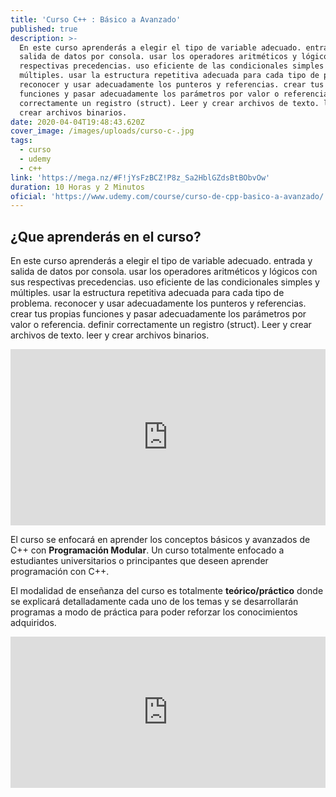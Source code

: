 ```yaml
---
title: 'Curso C++ : Básico a Avanzado'
published: true
description: >-
  En este curso aprenderás a elegir el tipo de variable adecuado. entrada y
  salida de datos por consola. usar los operadores aritméticos y lógicos con sus
  respectivas precedencias. uso eficiente de las condicionales simples y
  múltiples. usar la estructura repetitiva adecuada para cada tipo de problema.
  reconocer y usar adecuadamente los punteros y referencias. crear tus propias
  funciones y pasar adecuadamente los parámetros por valor o referencia. definir
  correctamente un registro (struct). Leer y crear archivos de texto. leer y
  crear archivos binarios.
date: 2020-04-04T19:48:43.620Z
cover_image: /images/uploads/curso-c-.jpg
tags:
  - curso
  - udemy
  - c++
link: 'https://mega.nz/#F!jYsFzBCZ!P8z_Sa2HblGZdsBtBObvOw'
duration: 10 Horas y 2 Minutos
oficial: 'https://www.udemy.com/course/curso-de-cpp-basico-a-avanzado/'
---
```

## ¿Que aprenderás en el curso?

En este curso aprenderás a elegir el tipo de variable adecuado. entrada y salida de datos por consola. usar los operadores aritméticos y lógicos con sus respectivas precedencias. uso eficiente de las condicionales simples y múltiples. usar la estructura repetitiva adecuada para cada tipo de problema. reconocer y usar adecuadamente los punteros y referencias. crear tus propias funciones y pasar adecuadamente los parámetros por valor o referencia. definir correctamente un registro (struct). Leer y crear archivos de texto. leer y crear archivos binarios.

<div style="width:100%;height:0;padding-bottom:56%;position:relative;"><iframe src="https://giphy.com/embed/aNqEFrYVnsS52" width="100%" height="100%" style="position:absolute" frameBorder="0" class="giphy-embed" allowFullScreen></iframe></div>

El curso se enfocará en aprender los conceptos básicos y avanzados de C++ con **Programación Modular**. Un curso totalmente enfocado a estudiantes universitarios o principantes que deseen aprender programación con C++.

El modalidad de enseñanza del curso es totalmente **teórico/práctico** donde se explicará detalladamente cada uno de los temas y se desarrollarán programas a modo de práctica para poder reforzar los conocimientos adquiridos.

<div style="width:100%;height:0;padding-bottom:48%;position:relative;"><iframe src="https://giphy.com/embed/oplQ9xSqJr7BS" width="100%" height="100%" style="position:absolute" frameBorder="0" class="giphy-embed" allowFullScreen></iframe>

El curso también cuenta con un taller para poder unificar todo lo aprendido hasta el momento, y se desarrollará paso a paso una agenda.

## ! Importante ¡

Si te sirvió el curso apoya a su creador comprando el curso en su web oficial que encontraras en la parte de la descarga del curso.